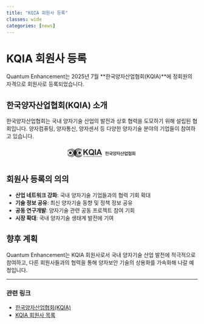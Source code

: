 ```yaml
---
title: "KQIA 회원사 등록"
classes: wide
categories: [news]
---
```


# KQIA 회원사 등록 

Quantum Enhancement는 2025년 7월 **한국양자산업협회(KQIA)**에 정회원의 자격으로 회원사로 등록되었습니다.

## 한국양자산업협회(KQIA) 소개

한국양자산업협회는 국내 양자기술 산업의 발전과 상호 협력을 도모하기 위해 설립된 협회입니다. 양자컴퓨팅, 양자통신, 양자센서 등 다양한 양자기술 분야의 기업들이 참여하고 있습니다.

<p align="center">
    <img src="/assets/images/news_images/kqia_logo.png" alt="한국양자산업협회 로고" width="200">
</p>


## 회원사 등록의 의의

- **산업 네트워크 강화**: 국내 양자기술 기업들과의 협력 기회 확대
- **기술 정보 공유**: 최신 양자기술 동향 및 정책 정보 공유
- **공동 연구개발**: 양자기술 관련 공동 프로젝트 참여 기회
- **시장 확대**: 국내 양자기술 생태계 발전에 기여

## 향후 계획

Quantum Enhancement는 KQIA 회원사로서 국내 양자기술 산업 발전에 적극적으로 참여하고, 다른 회원사들과의 협력을 통해 양자보안 기술의 상용화를 가속화해 나갈 예정입니다.

---

### 관련 링크

- [한국양자산업협회(KQIA)](https://www.kqia.or.kr)
- [KQIA 회원사 목록](https://www.kqia.or.kr/member/list) 



